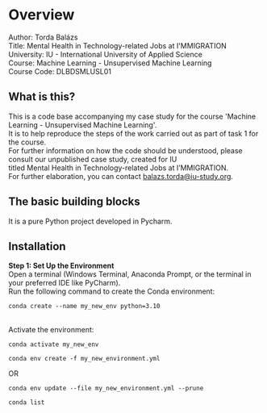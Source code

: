 # Overview

Author: Torda Balázs  
Title: Mental Health in Technology-related Jobs at I'MMIGRATION  
University: IU - International University of Applied Science  
Course: Machine Learning - Unsupervised Machine Learning  
Course Code: DLBDSMLUSL01

## What is this?

This is a code base accompanying my case study for the course 'Machine Learning - Unsupervised Machine Learning'.<br>
It is to help reproduce the steps of the work carried out as part of task 1 for the course.<br>
For further information on how the code should be understood, please consult our unpublished case study, created for IU<br>
titled Mental Health in Technology-related Jobs at I’MMIGRATION.<br>
For further elaboration, you can contact balazs.torda@iu-study.org.

## The basic building blocks

It is a pure Python project developed in Pycharm.

## Installation

**Step 1: Set Up the Environment**<br>
Open a terminal (Windows Terminal, Anaconda Prompt, or the terminal in your preferred IDE like PyCharm).<br>
Run the following command to create the Conda environment:<br>
```shell
conda create --name my_new_env python=3.10
```
<br>
Activate the environment:<br>

```shell
conda activate my_new_env
```

```shell
conda env create -f my_new_environment.yml
```
OR
```shell
conda env update --file my_new_environment.yml --prune
```

```shell
conda list
```
